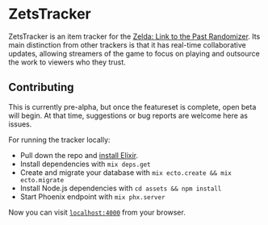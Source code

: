 # ZetsTracker

ZetsTracker is an item tracker for the [Zelda: Link to the Past Randomizer](http://vt.alttp.run/randomizer). Its main distinction from other trackers is that it has real-time collaborative updates, allowing streamers of the game to focus on playing and outsource the work to viewers who they trust.

## Contributing

This is currently pre-alpha, but once the featureset is complete, open beta will begin. At that time, suggestions or bug reports are welcome here as issues.

For running the tracker locally:

  * Pull down the repo and [install Elixir](https://elixir-lang.org/install.html).
  * Install dependencies with `mix deps.get`
  * Create and migrate your database with `mix ecto.create && mix ecto.migrate`
  * Install Node.js dependencies with `cd assets && npm install`
  * Start Phoenix endpoint with `mix phx.server`

Now you can visit [`localhost:4000`](http://localhost:4000) from your browser.
